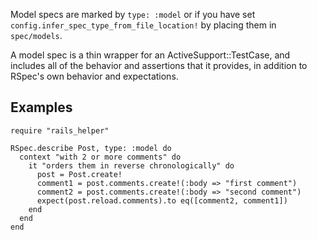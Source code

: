 Model specs are marked by `type: :model` or if you have set
`config.infer_spec_type_from_file_location!` by placing them in `spec/models`.

A model spec is a thin wrapper for an ActiveSupport::TestCase, and includes all
of the behavior and assertions that it provides, in addition to RSpec's own
behavior and expectations.

## Examples

    require "rails_helper"

    RSpec.describe Post, type: :model do
      context "with 2 or more comments" do
        it "orders them in reverse chronologically" do
          post = Post.create!
          comment1 = post.comments.create!(:body => "first comment")
          comment2 = post.comments.create!(:body => "second comment")
          expect(post.reload.comments).to eq([comment2, comment1])
        end
      end
    end
